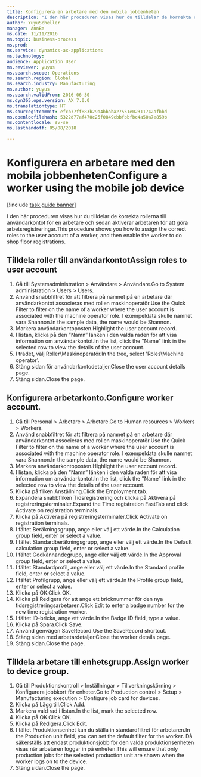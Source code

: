 ```yaml
--- 
title: Konfigurera en arbetare med den mobila jobbenheten
description: "I den här proceduren visas hur du tilldelar de korrekta rollerna till användarkontot för en arbetare och sedan aktiverar arbetaren för att göra arbetsregistreringar."
author: YuyuScheller
manager: AnnBe
ms.date: 11/11/2016
ms.topic: business-process
ms.prod: 
ms.service: dynamics-ax-applications
ms.technology: 
audience: Application User
ms.reviewer: yuyus
ms.search.scope: Operations
ms.search.region: Global
ms.search.industry: Manufacturing
ms.author: yuyus
ms.search.validFrom: 2016-06-30
ms.dyn365.ops.version: AX 7.0.0
ms.translationtype: HT
ms.sourcegitcommit: efcb77ff883b29a4bbaba27551e02311742afbbd
ms.openlocfilehash: 5322d77af470c25f0849cbbfbbfbc4a50a7e859b
ms.contentlocale: sv-se
ms.lasthandoff: 05/08/2018

---
```

# <a name="configure-a-worker-using-the-mobile-job-device"></a><span data-ttu-id="70738-103">Konfigurera en arbetare med den mobila jobbenheten</span><span class="sxs-lookup"><span data-stu-id="70738-103">Configure a worker using the mobile job device</span></span>

[!include [task guide banner](../../includes/task-guide-banner.md)]

<span data-ttu-id="70738-104">I den här proceduren visas hur du tilldelar de korrekta rollerna till användarkontot för en arbetare och sedan aktiverar arbetaren för att göra arbetsregistreringar.</span><span class="sxs-lookup"><span data-stu-id="70738-104">This procedure shows you how to assign the correct roles to the user account of a worker, and then enable the worker to do shop floor registrations.</span></span>


## <a name="assign-roles-to-user-account"></a><span data-ttu-id="70738-105">Tilldela roller till användarkontot</span><span class="sxs-lookup"><span data-stu-id="70738-105">Assign roles to user account</span></span>
1. <span data-ttu-id="70738-106">Gå till Systemadministration > Användare > Användare.</span><span class="sxs-lookup"><span data-stu-id="70738-106">Go to System administration > Users > Users.</span></span>
2. <span data-ttu-id="70738-107">Använd snabbfiltret för att filtrera på namnet på en arbetare där användarkontot associeras med rollen maskinoperatör.</span><span class="sxs-lookup"><span data-stu-id="70738-107">Use the Quick Filter to filter on the name of a worker where the user account is associated with the machine operator role.</span></span> <span data-ttu-id="70738-108">I exempeldata skulle namnet vara Shannon.</span><span class="sxs-lookup"><span data-stu-id="70738-108">In the sample data, the name would be Shannon.</span></span>
3. <span data-ttu-id="70738-109">Markera användarkontoposten.</span><span class="sxs-lookup"><span data-stu-id="70738-109">Highlight the user account record.</span></span>
4. <span data-ttu-id="70738-110">I listan, klicka på den ”Namn” länken i den valda raden för att visa information om användarkontot.</span><span class="sxs-lookup"><span data-stu-id="70738-110">In the list, click the "Name" link in the selected row to view the details of the user account.</span></span>
5. <span data-ttu-id="70738-111">I trädet, välj Roller\Maskinoperatör.</span><span class="sxs-lookup"><span data-stu-id="70738-111">In the tree, select 'Roles\Machine operator'.</span></span>
6. <span data-ttu-id="70738-112">Stäng sidan för användarkontodetaljer.</span><span class="sxs-lookup"><span data-stu-id="70738-112">Close the user account details page.</span></span>
7. <span data-ttu-id="70738-113">Stäng sidan.</span><span class="sxs-lookup"><span data-stu-id="70738-113">Close the page.</span></span>

## <a name="configure-worker-account"></a><span data-ttu-id="70738-114">Konfigurera arbetarkonto.</span><span class="sxs-lookup"><span data-stu-id="70738-114">Configure worker account.</span></span>
1. <span data-ttu-id="70738-115">Gå till Personal > Arbetare > Arbetare.</span><span class="sxs-lookup"><span data-stu-id="70738-115">Go to Human resources > Workers > Workers.</span></span>
2. <span data-ttu-id="70738-116">Använd snabbfiltret för att filtrera på namnet på en arbetare där användarkontot associeras med rollen maskinoperatör.</span><span class="sxs-lookup"><span data-stu-id="70738-116">Use the Quick Filter to filter on the name of a worker where the user account is associated with the machine operator role.</span></span> <span data-ttu-id="70738-117">I exempeldata skulle namnet vara Shannon.</span><span class="sxs-lookup"><span data-stu-id="70738-117">In the sample data, the name would be Shannon.</span></span>
3. <span data-ttu-id="70738-118">Markera användarkontoposten.</span><span class="sxs-lookup"><span data-stu-id="70738-118">Highlight the user account record.</span></span>
4. <span data-ttu-id="70738-119">I listan, klicka på den ”Namn” länken i den valda raden för att visa information om användarkontot.</span><span class="sxs-lookup"><span data-stu-id="70738-119">In the list, click the "Name" link in the selected row to view the details of the user account.</span></span>
5. <span data-ttu-id="70738-120">Klicka på fliken Anställning.</span><span class="sxs-lookup"><span data-stu-id="70738-120">Click the Employment tab.</span></span>
6. <span data-ttu-id="70738-121">Expandera snabbfliken Tidsregistrering och klicka på Aktivera på registreringsterminaler.</span><span class="sxs-lookup"><span data-stu-id="70738-121">Expand the Time registration FastTab and click Activate on registration terminals.</span></span>
7. <span data-ttu-id="70738-122">Klicka på Aktivera på registreringsterminaler.</span><span class="sxs-lookup"><span data-stu-id="70738-122">Click Activate on registration terminals.</span></span>
8. <span data-ttu-id="70738-123">I fältet Beräkningsgrupp, ange eller välj ett värde.</span><span class="sxs-lookup"><span data-stu-id="70738-123">In the Calculation group field, enter or select a value.</span></span>
9. <span data-ttu-id="70738-124">I fältet Standardberäkningsgrupp, ange eller välj ett värde.</span><span class="sxs-lookup"><span data-stu-id="70738-124">In the Default calculation group field, enter or select a value.</span></span>
10. <span data-ttu-id="70738-125">I fältet Godkännandegrupp, ange eller välj ett värde.</span><span class="sxs-lookup"><span data-stu-id="70738-125">In the Approval group field, enter or select a value.</span></span>
11. <span data-ttu-id="70738-126">I fältet Standardprofil, ange eller välj ett värde.</span><span class="sxs-lookup"><span data-stu-id="70738-126">In the Standard profile field, enter or select a value.</span></span>
12. <span data-ttu-id="70738-127">I fältet Profilgrupp, ange eller välj ett värde.</span><span class="sxs-lookup"><span data-stu-id="70738-127">In the Profile group field, enter or select a value.</span></span>
13. <span data-ttu-id="70738-128">Klicka på OK.</span><span class="sxs-lookup"><span data-stu-id="70738-128">Click OK.</span></span>
14. <span data-ttu-id="70738-129">Klicka på Redigera för att ange ett bricknummer för den nya tidsregistreringsarbetaren.</span><span class="sxs-lookup"><span data-stu-id="70738-129">Click Edit to enter a badge number for the new time registration worker.</span></span>
15. <span data-ttu-id="70738-130">I fältet ID-bricka, ange ett värde.</span><span class="sxs-lookup"><span data-stu-id="70738-130">In the Badge ID field, type a value.</span></span>
16. <span data-ttu-id="70738-131">Klicka på Spara.</span><span class="sxs-lookup"><span data-stu-id="70738-131">Click Save.</span></span>
17. <span data-ttu-id="70738-132">Använd genvägen SaveRecord.</span><span class="sxs-lookup"><span data-stu-id="70738-132">Use the SaveRecord shortcut.</span></span>
18. <span data-ttu-id="70738-133">Stäng sidan med arbetardetaljer.</span><span class="sxs-lookup"><span data-stu-id="70738-133">Close the worker details page.</span></span>
19. <span data-ttu-id="70738-134">Stäng sidan.</span><span class="sxs-lookup"><span data-stu-id="70738-134">Close the page.</span></span>

## <a name="assign-worker-to-device-group"></a><span data-ttu-id="70738-135">Tilldela arbetare till enhetsgrupp.</span><span class="sxs-lookup"><span data-stu-id="70738-135">Assign worker to device group.</span></span>
1. <span data-ttu-id="70738-136">Gå till Produktionskontroll > Inställningar > Tillverkningskörning > Konfigurera jobbkort för enheter.</span><span class="sxs-lookup"><span data-stu-id="70738-136">Go to Production control > Setup > Manufacturing execution > Configure job card for devices.</span></span>
2. <span data-ttu-id="70738-137">Klicka på Lägg till.</span><span class="sxs-lookup"><span data-stu-id="70738-137">Click Add.</span></span>
3. <span data-ttu-id="70738-138">Markera vald rad i listan.</span><span class="sxs-lookup"><span data-stu-id="70738-138">In the list, mark the selected row.</span></span>
4. <span data-ttu-id="70738-139">Klicka på OK.</span><span class="sxs-lookup"><span data-stu-id="70738-139">Click OK.</span></span>
5. <span data-ttu-id="70738-140">Klicka på Redigera.</span><span class="sxs-lookup"><span data-stu-id="70738-140">Click Edit.</span></span>
6. <span data-ttu-id="70738-141">I fältet Produktionsenhet kan du ställa in standardfiltret för arbetaren.</span><span class="sxs-lookup"><span data-stu-id="70738-141">In the Production unit field, you can set the default filter for the worker.</span></span> <span data-ttu-id="70738-142">Då säkerställs att endast produktionsjobb för den valda produktionsenheten visas när arbetaren loggar in på enheten.</span><span class="sxs-lookup"><span data-stu-id="70738-142">This will ensure that only production jobs for the selected production unit are shown when the worker logs on to the device.</span></span>
7. <span data-ttu-id="70738-143">Stäng sidan.</span><span class="sxs-lookup"><span data-stu-id="70738-143">Close the page.</span></span>

